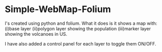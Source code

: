 # Simple-WebMap-Folium
I's created using python and folium. What it does is it shows a map with: 
                          (i)base layer
                          (ii)polygon layer showing the population
                          (iii)marker layer showing the volcanoes in US.
                          
I have also added a control panel for each layer to toggle them ON/OFF.
